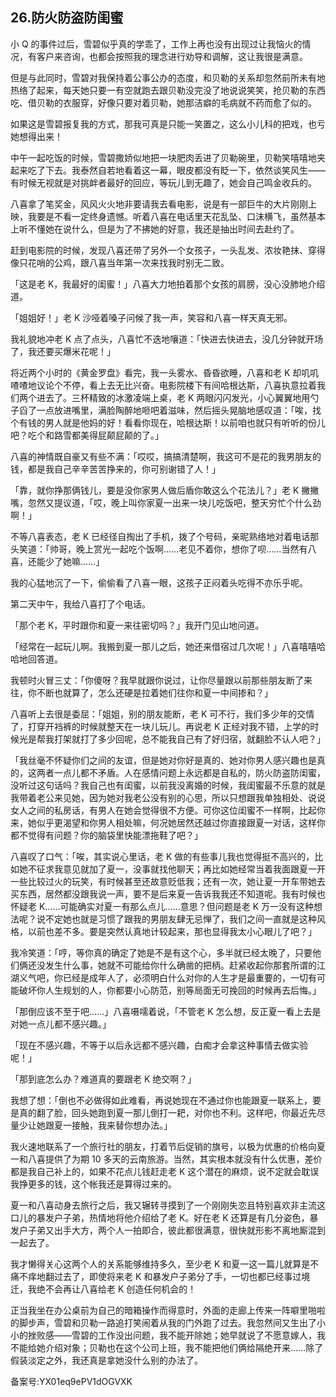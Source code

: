 ## 26.防火防盗防闺蜜
小 Q 的事件过后，雪碧似乎真的学乖了，工作上再也没有出现过让我恼火的情况，有客户来咨询，也都会按照我的理念进行劝导和调解，这让我很是满意。


但是与此同时，雪碧对我保持着公事公办的态度，和贝勒的关系却忽然前所未有地热络了起来，每天她只要一有空就跑去跟贝勒没完没了地说说笑笑，抢贝勒的东西吃、借贝勒的衣服穿，好像只要对着贝勒，她那洁癖的毛病就不药而愈了似的。


如果这是雪碧报复我的方式，那我可真是只能一笑置之，这么小儿科的把戏，也亏她想得出来！


中午一起吃饭的时候，雪碧撒娇似地把一块肥肉丢进了贝勒碗里，贝勒笑嘻嘻地夹起来吃了下去。我泰然自若地看着这一幕，眼皮都没有眨一下，依然谈笑风生——有时候无视就是对挑衅者最好的回应，等玩儿到无趣了，她会自己鸣金收兵的。


八喜拿了笔奖金，风风火火地非要请我去看电影，说是有一部巨牛的大片刚刚上映，我要是不看一定终身遗憾。听着八喜在电话里天花乱坠、口沫横飞，虽然基本上听不懂她在说什么，但是为了不拂她的好意，我还是抽出时间去赴约了。


赶到电影院的时候，发现八喜还带了另外一个女孩子，一头乱发、浓妆艳抹、穿得像只花哨的公鸡，跟八喜当年第一次来找我时别无二致。


「这是老 K，我最好的闺蜜！」八喜大力地拍着那个女孩的肩膀，没心没肺地介绍道。


「姐姐好！」老 K 沙哑着嗓子问候了我一声，笑容和八喜一样天真无邪。


我礼貌地冲老 K 点了点头，八喜忙不迭地嚷道：「快进去快进去，没几分钟就开场了，我还要买爆米花呢！」


将近两个小时的《黄金罗盘》看完，我一头雾水、昏昏欲睡，八喜和老 K 却叽叽喳喳地议论个不停，看上去无比兴奋。电影院楼下有间哈根达斯，八喜执意拉着我们两个进去了。三杯精致的冰激凌端上桌，老 K 两眼闪闪发光，小心翼翼地用勺子舀了一点放进嘴里，满脸陶醉地咂吧着滋味，然后摇头晃脑地感叹道：「唉，找个有钱的男人就是他妈的好！看看你现在，哈根达斯！以前咱也就只有听听的份儿吧？吃个和路雪都美得屁颠屁颠的了。」


八喜的神情既自豪又有些不满：「哎哎，搞搞清楚啊，我这可不是花的我男朋友的钱，都是我自己辛辛苦苦挣来的，你可别谢错了人！」


「靠，就你挣那俩钱儿，要是没你家男人做后盾你敢这么个花法儿？」老 K 撇撇嘴，忽然又提议道，「哎，晚上叫你家夏一出来一块儿吃饭吧，整天穷忙个什么劲啊！」


不等八喜表态，老 K 已经径自掏出了手机，拨了个号码，亲昵熟络地对着电话那头笑道：「帅哥，晚上赏光一起吃个饭啊……老见不着你，想你了呗……当然有八喜，还能少了她嘛……」


我的心猛地沉了一下，偷偷看了八喜一眼，这孩子正闷着头吃得不亦乐乎呢。


第二天中午，我给八喜打了个电话。


「那个老 K，平时跟你和夏一来往密切吗？」我开门见山地问道。


「经常在一起玩儿啊。我搬到夏一那儿之后，她还来借宿过几次呢！」八喜嘻嘻哈哈地回答道。


我顿时火冒三丈：「你傻呀？我早就跟你说过，让你尽量跟以前那些朋友断了来往，你不断也就算了，怎么还硬是拉着她们往你和夏一中间掺和？」


八喜听上去很是委屈：「姐姐，别的朋友能断，老 K 可不行，我们多少年的交情了，打穿开裆裤的时候就整天在一块儿玩儿。再说老 K 正经对我不错，上学的时候光是帮我打架就打了多少回呢，总不能我自己有了好归宿，就翻脸不认人吧？」


「我丝毫不怀疑你们之间的友谊，但是她对你好是真的、她对你男人感兴趣也是真的，这两者一点儿都不矛盾。人在感情问题上永远都是自私的，防火防盗防闺蜜，没听过这句话吗？我自己也有闺蜜，以前我没离婚的时候，我闺蜜最不乐意的就是我带着老公来见她，因为她对我老公没有别的心思，所以只想跟我单独相处、说说女人之间的私房话，有男人在她会觉得很不方便。可你这位闺蜜不一样啊，比起你来，她似乎更渴望和你男人相处嘛，何况她居然还越过你直接跟夏一对话，这样你都不觉得有问题？你的脑袋里快能漂拖鞋了吧？」


八喜叹了口气：「唉，其实说心里话，老 K 做的有些事儿我也觉得挺不高兴的，比如她不征求我意见就加了夏一，没事就找他聊天；再比如她经常当着我面跟夏一开一些比较过火的玩笑，有时候甚至还故意贬低我；还有一次，她让夏一开车带她去买东西，居然都没跟我说一声，要不是后来夏一告诉我我还不知道呢。我有时候也怀疑老 K……可能确实对夏一有那么点儿……意思？但问题是老 K 万一没有这种想法呢？说不定她也就是习惯了跟我的男朋友肆无忌惮了，我们之间一直就是这种风格，以前也差不多。要是突然认真地计较起来，那也显得我太小心眼儿了吧？」


我冷笑道：「哼，等你真的确定了她是不是有这个心，多半就已经太晚了，只要他们俩还没发生什么事，她就不可能给你什么确凿的把柄。赶紧收起你那套所谓的江湖义气吧，你已经是成年人了，必须明白什么对你的人生才是最重要的，一切有可能破坏你人生规划的人，你都要小心防范，别等局面无可挽回的时候再去后悔。」


「那倒应该不至于吧……」八喜嗫嚅着说，「不管老 K 怎么想，反正夏一看上去是对她一点儿都不感兴趣。」


「现在不感兴趣，不等于以后永远都不感兴趣，白痴才会拿这种事情去做实验呢！」


「那到底怎么办？难道真的要跟老 K 绝交啊？」


我想了想：「倒也不必做得如此难看，再说她现在不通过你也能跟夏一联系上，要是真的翻了脸，回头她跑到夏一那儿倒打一耙，对你也不利。这样吧，你最近先尽量少让她跟夏一接触，我来替你想办法。」


我火速地联系了一个旅行社的朋友，打着节后促销的旗号，以极为优惠的价格向夏一和八喜提供了为期 10 多天的云南旅游。当然，其实根本就没有什么优惠，差价都是我自己补上的，如果不花点儿钱赶走老 K 这个潜在的麻烦，说不定就会耽误我挣更多的钱，这个帐我还是算得过来的。


夏一和八喜动身去旅行之后，我又辗转寻摸到了一个刚刚失恋且特别喜欢非主流这口儿的暴发户子弟，热情地将他介绍给了老 K。好在老 K 还算是有几分姿色，暴发户子弟又出手大方，两个人一拍即合，彼此都很满意，很快就形影不离地厮混到一起去了。


我才懒得关心这两个人的关系能够维持多久，至少老 K 和夏一这一篇儿就算是不痛不痒地翻过去了，即使将来老 K 和暴发户子弟分了手，一切也都已经事过境迁，我绝不会再让八喜给老 K 创造任何机会的！


正当我坐在办公桌前为自己的暗箱操作而得意时，外面的走廊上传来一阵噼里啪啦的脚步声，雪碧和贝勒一路追打笑闹着从我的门外跑了过去。我忽然间又生出了小小的挫败感——雪碧的工作没出问题，我不能开除她；她早就说了不愿意嫁人，我不能给她介绍对象；贝勒也在这个公司上班，我不能把他们俩给隔绝开来……除了假装淡定之外，我还真是拿她没什么别的办法了。


备案号:YX01eq9ePV1dOGVXK

